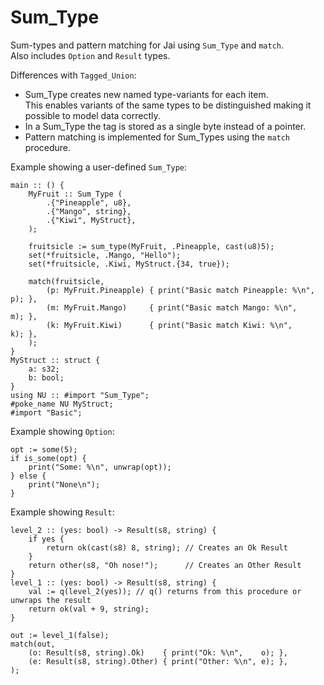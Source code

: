 # Sum_Type

Sum-types and pattern matching for Jai using `Sum_Type` and `match`.  
Also includes `Option` and `Result` types.

Differences with `Tagged_Union`:
- Sum_Type creates new named type-variants for each item.  
This enables variants of the same types to be distinguished making it possible to model data correctly.
- In a Sum_Type the tag is stored as a single byte instead of a pointer.
- Pattern matching is implemented for Sum_Types using the `match` procedure.

Example showing a user-defined `Sum_Type`:
```jai
main :: () {
    MyFruit :: Sum_Type (
        .{"Pineapple", u8},
        .{"Mango", string},
        .{"Kiwi", MyStruct},
    );

    fruitsicle := sum_type(MyFruit, .Pineapple, cast(u8)5);
    set(*fruitsicle, .Mango, "Hello");
    set(*fruitsicle, .Kiwi, MyStruct.{34, true});

    match(fruitsicle,
        (p: MyFruit.Pineapple) { print("Basic match Pineapple: %\n", p); },
        (m: MyFruit.Mango)     { print("Basic match Mango: %\n",     m); },
        (k: MyFruit.Kiwi)      { print("Basic match Kiwi: %\n",      k); },
    );
}
MyStruct :: struct {
    a: s32;
    b: bool;
}
using NU :: #import "Sum_Type";
#poke_name NU MyStruct;
#import "Basic";
```

Example showing `Option`:
```jai
opt := some(5);
if is_some(opt) {
    print("Some: %\n", unwrap(opt));
} else {
    print("None\n");
}
```

Example showing `Result`:
```jai
level_2 :: (yes: bool) -> Result(s8, string) {
    if yes {
        return ok(cast(s8) 8, string); // Creates an Ok Result
    }
    return other(s8, "Oh nose!");      // Creates an Other Result
}
level_1 :: (yes: bool) -> Result(s8, string) {
    val := q(level_2(yes)); // q() returns from this procedure or unwraps the result
    return ok(val + 9, string);
}

out := level_1(false);
match(out,
    (o: Result(s8, string).Ok)    { print("Ok: %\n",    o); },
    (e: Result(s8, string).Other) { print("Other: %\n", e); },
);
```

